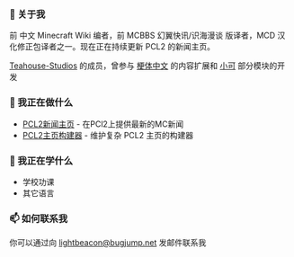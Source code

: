### 👋 关于我
前 中文 Minecraft Wiki 编者，前 MCBBS 幻翼快讯/识海漫谈 版译者，MCD 汉化修正包译者之一。现在正在持续更新 PCL2 的新闻主页。

[Teahouse-Studios](https://github.com/Teahouse-Studios) 的成员，曾参与 [梗体中文](https://github.com/Teahouse-Studios/mcwzh-meme-resourcepack) 的内容扩展和 [小可](https://github.com/Teahouse-Studios/akari-bot) 部分模块的开发

### 🔭 我正在做什么
* [PCL2新闻主页](https://github.com/Light-Beacon/PCL2-NewsHomepage) - 在PCl2上提供最新的MC新闻
* [PCL2主页构建器](https://github.com/Light-Beacon/HomepageBuilder) - 维护复杂 PCL2 主页的构建器

### 🌱 我正在学什么
* 学校功课
* 其它语言

### 📫 如何联系我
你可以通过向 lightbeacon@bugjump.net 发邮件联系我

<!--
**Light-Beacon/Light-Beacon** is a ✨ _special_ ✨ repository because its `README.md` (this file) appears on your GitHub profile.

Here are some ideas to get you started:

- 🔭 I’m currently working on ...
- 🌱 I’m currently learning ...
- 👯 I’m looking to collaborate on ...
- 🤔 I’m looking for help with ...
- 💬 Ask me about ...
- 📫 How to reach me: ...
- 😄 Pronouns: ...
- ⚡ Fun fact: ...
-->
